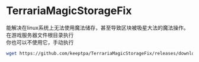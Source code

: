 # TerrariaMagicStorageFix  
能解决在linux系统上无法使用魔法储存，甚至导致区块被吸星大法的魔法操作。  
在游戏服务器文件根目录执行  
你也可以不使用它，手动执行  
```Bash
wget https://github.com/keeptpa/TerrariaMagicStorageFix/releases/download/Set1/assestlib.so -O ./lib64/libMonoPosixHelper.so
```
